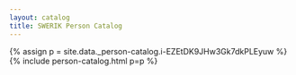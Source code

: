 ```yaml
---
layout: catalog
title: SWERIK Person Catalog
---
```

{% assign p = site.data._person-catalog.i-EZEtDK9JHw3Gk7dkPLEyuw %}
{% include person-catalog.html p=p %}

